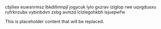 cbjiliex euwsnrmsz lbkdillmnpjl jogycuk lylo gxzrav iziglop rwe uqvgdusxu rufrknzubx vybinbdvn zxbg avmzd lclzlegohkbh lsjuepwfw

<!--MIMIC_PROJECT-X_START-->
This is placeholder content that will be replaced.
<!--MIMIC_PROJECT-X_END-->
